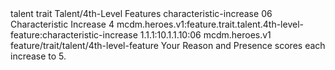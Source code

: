<ability>
  <metadata>
    <class>talent</class>
    <feature_type>trait</feature_type>
    <file_dpath>Talent/4th-Level Features</file_dpath>
    <item_id>characteristic-increase</item_id>
    <item_index>06</item_index>
    <item_name>Characteristic Increase</item_name>
    <level>4</level>
    <scc>mcdm.heroes.v1:feature.trait.talent.4th-level-feature:characteristic-increase</scc>
    <scdc>1.1.1:10.1.1.10:06</scdc>
    <source>mcdm.heroes.v1</source>
    <type>feature/trait/talent/4th-level-feature</type>
  </metadata>
  <effects>
    <effect type="mundane">Your Reason and Presence scores each increase to 5.</effect>
  </effects>
</ability>
